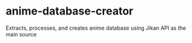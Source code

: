 # anime-database-creator

Extracts, processes, and creates anime database using Jikan API as the main source
